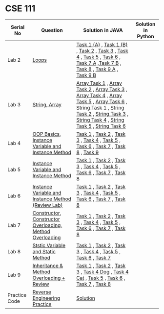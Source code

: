# CSE 111
| Serial No | Question | Solution in JAVA | Solution in Python |
|-----------|----------|------------------|--------------------|
| Lab 2 | [Loops](https://github.com/ari-yan7/CSE-111/blob/main/Lab%202/CSE111%20Lab%20Assignment%202%20-%20Summer'24.pdf) | [Task 1 (A)](https://github.com/ari-yan7/CSE-111/blob/main/Lab%202/Lab2_Task1_a.java) , [Task 1 (B)](https://github.com/ari-yan7/CSE-111/blob/main/Lab%202/Lab2_Task1_b.java) , [Task 2](https://github.com/ari-yan7/CSE-111/blob/main/Lab%202/Lab2_Task2.java) , [Task 3](https://github.com/ari-yan7/CSE-111/blob/main/Lab%202/Lab2_Task3.java) , [Task 4](https://github.com/ari-yan7/CSE-111/blob/main/Lab%202/Lab2_Task4.java) , [Task 5](https://github.com/ari-yan7/CSE-111/blob/main/Lab%202/Lab2_Task5.java) , [Task 6](https://github.com/ari-yan7/CSE-111/blob/main/Lab%202/Lab2_Task6.java) , [Task 7 A](https://github.com/ari-yan7/CSE-111/blob/main/Lab%202/Lab2_Task7a.java) ,[Task 7 B](https://github.com/ari-yan7/CSE-111/blob/main/Lab%202/Lab2_Task7b.java) , [Task 8](https://github.com/ari-yan7/CSE-111/blob/main/Lab%202/Lab2_Task8.java) , [Task 9 A](https://github.com/ari-yan7/CSE-111/blob/main/Lab%202/Lab2_Task9a.java) , [Task 9 B](https://github.com/ari-yan7/CSE-111/blob/main/Lab%202/Lab2_Task9b.java) | |
| Lab 3 | [String, Array](https://github.com/ari-yan7/CSE-111/blob/main/Lab%203/CSE111%20Lab%20Assignment%203%20-%20Summer'24.pdf) | [Array Task 1](https://github.com/ari-yan7/CSE-111/blob/main/Lab%203/Lab3_Array_Task1.java) , [Array Task 2](https://github.com/ari-yan7/CSE-111/blob/main/Lab%203/Lab3_Array_Task2.java) , [Array Task 3](https://github.com/ari-yan7/CSE-111/blob/main/Lab%203/Lab3_Array_Task3.java) , [Array Task 4](https://github.com/ari-yan7/CSE-111/blob/main/Lab%203/Lab3_Array_Task4.java) , [Array Task 5](https://github.com/ari-yan7/CSE-111/blob/main/Lab%203/Lab3_Array_Task5.java) , [Array Task 6](https://github.com/ari-yan7/CSE-111/blob/main/Lab%203/Lab3_Array_Task6.java) , [String Task 1](https://github.com/ari-yan7/CSE-111/blob/main/Lab%203/Lab3_String_Task1.java) , [String Task 2](https://github.com/ari-yan7/CSE-111/blob/main/Lab%203/Lab3_String_Task2.java) , [String Task 3](https://github.com/ari-yan7/CSE-111/blob/main/Lab%203/Lab3_String_Task3.java) , [String Task 4](https://github.com/ari-yan7/CSE-111/blob/main/Lab%203/Lab3_String_Task4.java) , [String Task 5](https://github.com/ari-yan7/CSE-111/blob/main/Lab%203/Lab3_String_Task5.java) , [String Task 6](https://github.com/ari-yan7/CSE-111/blob/main/Lab%203/Lab3_String_Task6.java) | |
| Lab 4 | [OOP Basics, Instance Variable and Instance Method](https://github.com/ari-yan7/CSE-111/blob/main/Lab%204/CSE111%20Lab%20Assignment%204%20-%20Summer'24.pdf) | [Task 1](https://github.com/ari-yan7/CSE-111/blob/main/Lab%204/UniversityTester.java) , [Task 2](https://github.com/ari-yan7/CSE-111/blob/main/Lab%204/Test3.java) , [Task 3](https://github.com/ari-yan7/CSE-111/blob/main/Lab%204/Student.java) , [Task 4](https://github.com/ari-yan7/CSE-111/blob/main/Lab%204/Vehicle.java) , [Task 5](https://github.com/ari-yan7/CSE-111/blob/main/Lab%204/Tournament.java) , [Task 6](https://github.com/ari-yan7/CSE-111/blob/main/Lab%204/ImaginaryNumber.java) , [Task 7](https://github.com/ari-yan7/CSE-111/blob/main/Lab%204/Cat.java) , [Task 8](https://github.com/ari-yan7/CSE-111/blob/main/Lab%204/Bird.java) , [Task 9](https://github.com/ari-yan7/CSE-111/blob/main/Lab%204/CellPhone.java) | |
| Lab 5 | [Instance Variable and Instance Method](https://github.com/ari-yan7/CSE-111/blob/main/Lab%205/CSE111%20Lab%20Assignment%205%20-%20Summer'24.pdf) | [Task 1](https://github.com/ari-yan7/CSE-111/blob/main/Lab%205/Course.java) , [Task 2](https://github.com/ari-yan7/CSE-111/blob/main/Lab%205/Dog.java) , [Task 3](https://github.com/ari-yan7/CSE-111/blob/main/Lab%205/Employee.java) , [Task 4](https://github.com/ari-yan7/CSE-111/blob/main/Lab%205/MoneyTracker.java) , [Task 5](https://github.com/ari-yan7/CSE-111/blob/main/Lab%205/MagicItem.java) , [Task 6](https://github.com/ari-yan7/CSE-111/blob/main/Lab%205/Cart.java) , [Task 7](https://github.com/ari-yan7/CSE-111/blob/main/Lab%205/Reader.java) , [Task 8](https://github.com/ari-yan7/CSE-111/blob/main/Lab%205/UberApp.java) | |
| Lab 6 | [Instance Variable and Instance Method (Review Lab)](https://github.com/ari-yan7/CSE-111/blob/main/Lab%206/CSE111%20Lab%20Assignment%206%20-%20Summer'24.pdf) | [Task 1](https://github.com/ari-yan7/CSE-111/blob/main/Lab%206/Assignment.java) , [Task 2](https://github.com/ari-yan7/CSE-111/blob/main/Lab%206/Shelf.java) , [Task 3](https://github.com/ari-yan7/CSE-111/blob/main/Lab%206/LightController.java) , [Task 4](https://github.com/ari-yan7/CSE-111/blob/main/Lab%206/ChickenBurger.java) , [Task 5](https://github.com/ari-yan7/CSE-111/blob/main/Lab%206/MobilePhone.java) , [Task 6](https://github.com/ari-yan7/CSE-111/blob/main/Lab%206/Course.java) , [Task 7](https://github.com/ari-yan7/CSE-111/blob/main/Lab%206/Course2.java) , [Task 8](https://github.com/ari-yan7/CSE-111/blob/main/Lab%206/Shape.java) | |
| Lab 7 | [Constructor, Constructor Overloading, Method Overloading](https://github.com/ari-yan7/CSE-111/blob/main/Lab%207/CSE111%20Lab%20Assignment%207%20-%20Summer'24.pdf) | [Task 1](https://github.com/ari-yan7/CSE-111/blob/main/Lab%207/Student.java) , [Task 2](https://github.com/ari-yan7/CSE-111/blob/main/Lab%207/Toy.java) , [Task 3](https://github.com/ari-yan7/CSE-111/blob/main/Lab%207/Parcel.java) , [Task 4](https://github.com/ari-yan7/CSE-111/blob/main/Lab%207/Shape2D.java) , [Task 5](https://github.com/ari-yan7/CSE-111/blob/main/Lab%207/Book.java) , [Task 6](https://github.com/ari-yan7/CSE-111/blob/main/Lab%207/Product.java) , [Task 7](https://github.com/ari-yan7/CSE-111/blob/main/Lab%207/Task%207/Student.java) , [Task 8](https://github.com/ari-yan7/CSE-111/blob/main/Lab%207/ABCServer.java) | |
| Lab 8 | [Ststic Variable and Static Method](https://github.com/ari-yan7/CSE-111/blob/main/Lab%208/CSE111%20Lab%20Assignment%208%20-%20Summer'24.pdf) | [Task 1](https://github.com/ari-yan7/CSE-111/blob/main/Lab%208/Passenger.java) , [Task 2](https://github.com/ari-yan7/CSE-111/blob/main/Lab%208/Book.java) , [Task 3](https://github.com/ari-yan7/CSE-111/blob/main/Lab%208/Student.java) , [Task 4](https://github.com/ari-yan7/CSE-111/blob/main/Lab%208/Borrower.java) , [Task 5](https://github.com/ari-yan7/CSE-111/blob/main/Lab%208/Cargo.java) , [Task 6](https://github.com/ari-yan7/CSE-111/blob/main/Lab%208/Circle.java) , [Task 7](https://github.com/ari-yan7/CSE-111/blob/main/Lab%208/Dog.java) | |
| Lab 9 | [Inheritance & Method Overloading + Review](https://github.com/ari-yan7/CSE-111/blob/main/Lab%209/CSE111%20Lab%20Assignment%209%20-%20Summer'24.pdf) | [Task 1](https://github.com/ari-yan7/CSE-111/blob/main/Lab%209/BBAStudent.java) , [Task 2](https://github.com/ari-yan7/CSE-111/blob/main/Lab%209/Vehicle2010.java) , [Task 3](https://github.com/ari-yan7/CSE-111/blob/main/Lab%209/CheckingAccount.java) , [Task 4 Dog](https://github.com/ari-yan7/CSE-111/blob/main/Lab%209/Dog.java) , [Task 4 Cat](https://github.com/ari-yan7/CSE-111/blob/main/Lab%209/Cat.java) , [Task 5](https://github.com/ari-yan7/CSE-111/blob/main/Lab%209/Smartphone.java) , [Task 6](https://github.com/ari-yan7/CSE-111/blob/main/Lab%209/Bus.java) , [Task 7](https://github.com/ari-yan7/CSE-111/blob/main/Lab%209/Account.java) , [Task 8](https://github.com/ari-yan7/CSE-111/blob/main/Lab%209/Student.java) | |
| Practice Code | [Reverse Engineering Practice](https://view.officeapps.live.com/op/view.aspx?src=https%3A%2F%2Fraw.githubusercontent.com%2Fari-yan7%2FCSE-111%2Frefs%2Fheads%2Fmain%2FPractice%2520Codes%2FCSE111%2520Reverse%2520Engineering%2520Practice.docx&wdOrigin=BROWSELINK) | [Solution](https://github.com/ari-yan7/CSE-111/blob/main/Practice%20Codes/BankAccount.java) | |
